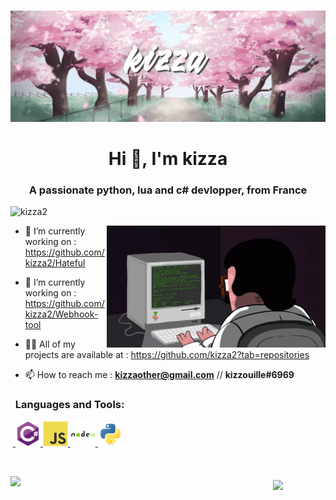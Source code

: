 &#160;&#160;&#160;&#160;&#160;&#160;&#160;&#160;&#160;&#160;&#160;&#160;&#160;&#160;&#160;&#160;&#160;&#160;&#160;&#160;&#160;&#160;&#160;&#160;![logo](https://raw.githubusercontent.com/kizza2/kizza2/main/standard.gif)
<!-- lmao what a shit ??-->
<h1 align="center">Hi 👋, I'm kizza</h1>
<h3 align="center">A passionate python, lua and c# devlopper, from France</h3>

<p align="left"> <img src="https://komarev.com/ghpvc/?username=kizza2&label=Profile%20views&color=0e75b6&style=flat" alt="kizza2" /> </p>

<img align="right" alt="coding" width="350" src="https://raw.githubusercontent.com/kizza2/kizza2/main/hi.gif">

- 🔭 I’m currently working on : https://github.com/kizza2/Hateful

- 🔭 I’m currently working on : https://github.com/kizza2/Webhook-tool

- 👨‍💻 All of my projects are available at : https://github.com/kizza2?tab=repositories

- 📫 How to reach me : **kizzaother@gmail.com** // **kizzouille#6969**


<h3 align="left">&#160;&#160;Languages and Tools:</h3>
<p align="left"> &#160;<a href="https://www.w3schools.com/cs/" target="_blank" rel="noreferrer"> <img src="https://raw.githubusercontent.com/devicons/devicon/master/icons/csharp/csharp-original.svg" alt="csharp" width="40" height="40"/> </a> <a href="https://developer.mozilla.org/en-US/docs/Web/JavaScript" target="_blank" rel="noreferrer"> <img src="https://raw.githubusercontent.com/devicons/devicon/master/icons/javascript/javascript-original.svg" alt="javascript" width="40" height="40"/> </a> <a href="https://nodejs.org" target="_blank" rel="noreferrer"> <img src="https://raw.githubusercontent.com/devicons/devicon/master/icons/nodejs/nodejs-original-wordmark.svg" alt="nodejs" width="40" height="40"/> </a> <a href="https://www.python.org" target="_blank" rel="noreferrer"> <img src="https://raw.githubusercontent.com/devicons/devicon/master/icons/python/python-original.svg" alt="python" width="40" height="40"/> </a> </p>
<br>


<p>
<img align="left" width="420" src="https://github-readme-stats.vercel.app/api?username=kizza2&show_icons=true&theme=radical">
<img align="middle" width="365" src="https://github-readme-stats.vercel.app/api/top-langs/?username=kizza2&layout=compact"></p>


